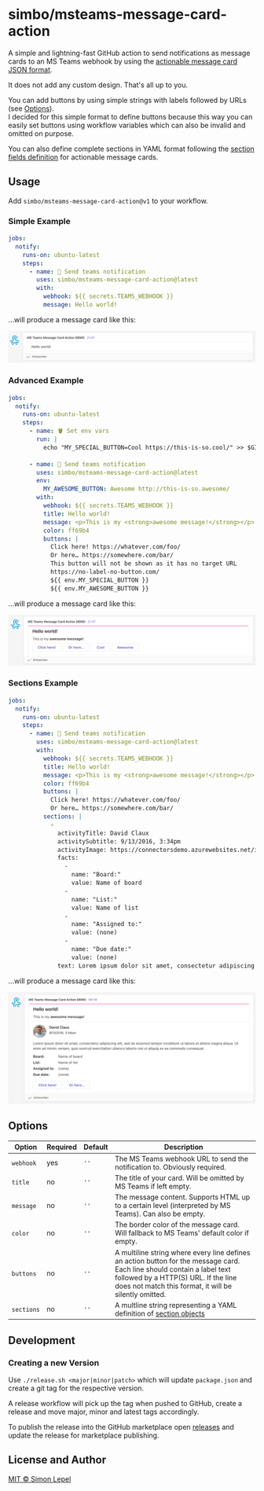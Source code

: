 # simbo/msteams-message-card-action

A simple and lightning-fast GitHub action to send notifications as message cards
to an MS Teams webhook by using the [actionable message card JSON format](https://docs.microsoft.com/en-us/outlook/actionable-messages/message-card-reference).

It does not add any custom design. That's all up to you.

You can add buttons by using simple strings with labels followed by URLs (see
[Options](#options)).  
I decided for this simple format to define buttons because this way you can
easily set buttons using workflow variables which can also be invalid and
omitted on purpose.

You can also define complete sections in YAML format following the [section fields definition](https://learn.microsoft.com/en-us/outlook/actionable-messages/message-card-reference#section-fields)
for actionable message cards.

## Usage

Add `simbo/msteams-message-card-action@v1` to your workflow.

### Simple Example

```yml
jobs:
  notify:
    runs-on: ubuntu-latest
    steps:
      - name: 📣 Send teams notification
        uses: simbo/msteams-message-card-action@latest
        with:
          webhook: ${{ secrets.TEAMS_WEBHOOK }}
          message: Hello world!
```

…will produce a message card like this:

![simple example output](./example-simple.png)

### Advanced Example

```yml
jobs:
  notify:
    runs-on: ubuntu-latest
    steps:
      - name: 🪣 Set env vars
        run: |
          echo "MY_SPECIAL_BUTTON=Cool https://this-is-so.cool/" >> $GITHUB_ENV

      - name: 📣 Send teams notification
        uses: simbo/msteams-message-card-action@latest
        env:
          MY_AWESOME_BUTTON: Awesome http://this-is-so.awesome/
        with:
          webhook: ${{ secrets.TEAMS_WEBHOOK }}
          title: Hello world!
          message: <p>This is my <strong>awesome message!</strong></p>
          color: ff69b4
          buttons: |
            Click here! https://whatever.com/foo/
            Or here… https://somewhere.com/bar/
            This button will not be shown as it has no target URL
            https://no-label-no-button.com/
            ${{ env.MY_SPECIAL_BUTTON }}
            ${{ env.MY_AWESOME_BUTTON }}
```

…will produce a message card like this:

![advanced example output](./example-advanced.png)

### Sections Example

```yml
jobs:
  notify:
    runs-on: ubuntu-latest
    steps:
      - name: 📣 Send teams notification
        uses: simbo/msteams-message-card-action@latest
        with:
          webhook: ${{ secrets.TEAMS_WEBHOOK }}
          title: Hello world!
          message: <p>This is my <strong>awesome message!</strong></p>
          color: ff69b4
          buttons: |
            Click here! https://whatever.com/foo/
            Or here… https://somewhere.com/bar/
          sections: |
            -
              activityTitle: David Claux
              activitySubtitle: 9/13/2016, 3:34pm
              activityImage: https://connectorsdemo.azurewebsites.net/images/MSC12_Oscar_002.jpg
              facts:
                -
                  name: "Board:"
                  value: Name of board
                -
                  name: "List:"
                  value: Name of list
                -
                  name: "Assigned to:"
                  value: (none)
                -
                  name: "Due date:"
                  value: (none)
              text: Lorem ipsum dolor sit amet, consectetur adipiscing elit, sed do eiusmod tempor incididunt ut labore et dolore magna aliqua. Ut enim ad minim veniam, quis nostrud exercitation ullamco laboris nisi ut aliquip ex ea commodo consequat.
```

…will produce a message card like this:

![advanced example output](./example-sections.png)

## Options

| Option     | Required | Default | Description                                                                                                                                                                                                              |
| ---------- | -------- | ------- | ------------------------------------------------------------------------------------------------------------------------------------------------------------------------------------------------------------------------ |
| `webhook`  | yes      | `''`    | The MS Teams webhook URL to send the notification to. Obviously required.                                                                                                                                                |
| `title`    | no       | `''`    | The title of your card. Will be omitted by MS Teams if left empty.                                                                                                                                                       |
| `message`  | no       | `''`    | The message content. Supports HTML up to a certain level (interpreted by MS Teams). Can also be empty.                                                                                                                   |
| `color`    | no       | `''`    | The border color of the message card. Will fallback to MS Teams' default color if empty.                                                                                                                                 |
| `buttons`  | no       | `''`    | A multiline string where every line defines an action button for the message card. Each line should contain a label text followed by a HTTP(S) URL. If the line does not match this format, it will be silently omitted. |
| `sections` | no       | `''`    | A multline string representing a YAML definition of [section objects](https://learn.microsoft.com/en-us/outlook/actionable-messages/message-card-reference#section-fields)                                               |

## Development

### Creating a new Version

Use `./release.sh <major|minor|patch>` which will update `package.json` and
create a git tag for the respective version.

A release workflow will pick up the tag when pushed to GitHub, create a release
and move major, minor and latest tags accordingly.

To publish the release into the GitHub marketplace open
[releases](https://github.com/simbo/msteams-message-card-action/releases) and
update the release for marketplace publishing.

## License and Author

[MIT &copy; Simon Lepel](http://simbo.mit-license.org/)
